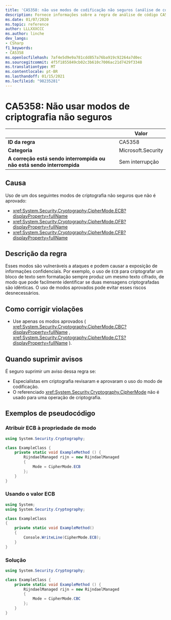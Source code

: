 ```yaml
---
title: 'CA5358: não use modos de codificação não seguros (análise de código)'
description: Fornece informações sobre a regra de análise de código CA5358, incluindo causas, como corrigir violações e quando suprimir.
ms.date: 01/07/2020
ms.topic: reference
author: LLLXXXCCC
ms.author: linche
dev_langs:
- CSharp
f1_keywords:
- CA5358
ms.openlocfilehash: 7af4e5d9e9a781cdd857a76ba919c92264a7d0ec
ms.sourcegitcommit: 4f5f1855849cb02c3b610c7006ac21d7429f3348
ms.translationtype: MT
ms.contentlocale: pt-BR
ms.lasthandoff: 01/15/2021
ms.locfileid: "98235281"
---
```

# <a name="ca5358-do-not-use-unsafe-cipher-modes"></a>CA5358: Não usar modos de criptografia não seguros

| | Valor |
|-|-|
| **ID da regra** |CA5358|
| **Categoria** |Microsoft.Security|
| **A correção está sendo interrompida ou não está sendo interrompida** |Sem interrupção|

## <a name="cause"></a>Causa

Uso de um dos seguintes modos de criptografia não seguros que não é aprovado:

- <xref:System.Security.Cryptography.CipherMode.ECB?displayProperty=fullName>
- <xref:System.Security.Cryptography.CipherMode.OFB?displayProperty=fullName>
- <xref:System.Security.Cryptography.CipherMode.CFB?displayProperty=fullName>

## <a name="rule-description"></a>Descrição da regra

Esses modos são vulneráveis a ataques e podem causar a exposição de informações confidenciais. Por exemplo, o uso de `ECB` para criptografar um bloco de texto sem formatação sempre produz um mesmo texto cifrado, de modo que pode facilmente identificar se duas mensagens criptografadas são idênticas. O uso de modos aprovados pode evitar esses riscos desnecessários.

## <a name="how-to-fix-violations"></a>Como corrigir violações

- Use apenas os modos aprovados ( <xref:System.Security.Cryptography.CipherMode.CBC?displayProperty=fullName> , <xref:System.Security.Cryptography.CipherMode.CTS?displayProperty=fullName> ).

## <a name="when-to-suppress-warnings"></a>Quando suprimir avisos

É seguro suprimir um aviso dessa regra se:

- Especialistas em criptografia revisaram e aprovaram o uso do modo de codificação.
- O referenciado <xref:System.Security.Cryptography.CipherMode> não é usado para uma operação de criptografia.

## <a name="pseudo-code-examples"></a>Exemplos de pseudocódigo

### <a name="assign-ecb-to-mode-property"></a>Atribuir ECB à propriedade de modo

```csharp
using System.Security.Cryptography;

class ExampleClass {
    private static void ExampleMethod () {
        RijndaelManaged rijn = new RijndaelManaged
        {
            Mode = CipherMode.ECB
        };
    }
}
```

### <a name="using-the-value-ecb"></a>Usando o valor ECB

```csharp
using System;
using System.Security.Cryptography;

class ExampleClass
{
    private static void ExampleMethod()
    {
        Console.WriteLine(CipherMode.ECB);
    }
}
```

### <a name="solution"></a>Solução

```csharp
using System.Security.Cryptography;

class ExampleClass {
    private static void ExampleMethod () {
        RijndaelManaged rijn = new RijndaelManaged
        {
            Mode = CipherMode.CBC
        };
    }
}
```
